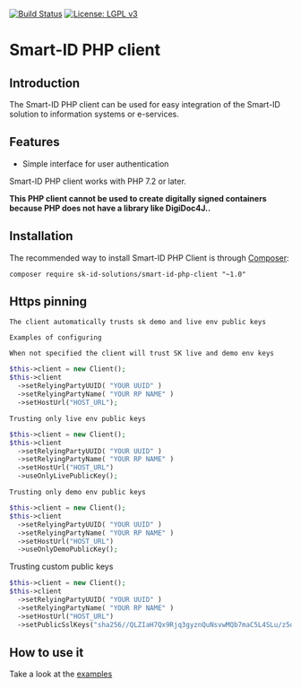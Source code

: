 [![Build Status](https://travis-ci.com/SK-EID/smart-id-php-client.svg?branch=master)](https://travis-ci.com/SK-EID/smart-id-php-client)
[![License: LGPL v3](https://img.shields.io/badge/License-MIT-green.svg)](https://opensource.org/licenses/MIT)

# Smart-ID PHP client

## Introduction
The Smart-ID PHP client can be used for easy integration of the Smart-ID solution to information systems or e-services.

## Features
* Simple interface for user authentication

Smart-ID PHP client works with PHP 7.2 or later.

**This PHP client cannot be used to create digitally signed containers because PHP does not have a library like DigiDoc4J..**

## Installation
The recommended way to install Smart-ID PHP Client is through [Composer]:

```
composer require sk-id-solutions/smart-id-php-client "~1.0"
```

## Https pinning

    The client automatically trusts sk demo and live env public keys
    
    Examples of configuring
    
    When not specified the client will trust SK live and demo env keys
    
```PHP
$this->client = new Client();
$this->client
  ->setRelyingPartyUUID( "YOUR UUID" )
  ->setRelyingPartyName( "YOUR RP NAME" )
  ->setHostUrl("HOST_URL");

 ```

    Trusting only live env public keys

```PHP
$this->client = new Client();
$this->client
  ->setRelyingPartyUUID( "YOUR UUID" )
  ->setRelyingPartyName( "YOUR RP NAME" )
  ->setHostUrl("HOST_URL")
  ->useOnlyLivePublicKey();
 ```

    Trusting only demo env public keys

```PHP
$this->client = new Client();
$this->client
  ->setRelyingPartyUUID( "YOUR UUID" )
  ->setRelyingPartyName( "YOUR RP NAME" )
  ->setHostUrl("HOST_URL")
  ->useOnlyDemoPublicKey();
 ```

   Trusting custom public keys

```PHP
$this->client = new Client();
$this->client
  ->setRelyingPartyUUID( "YOUR UUID" )
  ->setRelyingPartyName( "YOUR RP NAME" )
  ->setHostUrl("HOST_URL")
  ->setPublicSslKeys("sha256//QLZIaH7Qx9Rjq3gyznQuNsvwMQb7maC5L4SLu/z5qNU=;sha256//R8b8SIj92sylUdok0DqfxJJN0yW2O3epE0B+5vpo2eM=);
 ```
## How to use it
Take a look at the [examples](https://github.com/SK-EID/smart-id-php-client/wiki/Examples-of-using-it)

[Composer]: http://getcomposer.org
